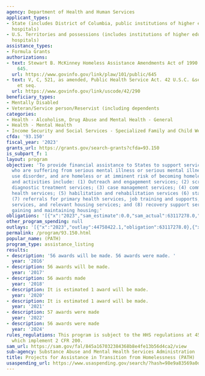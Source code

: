 ```yaml
---
agency: Department of Health and Human Services
applicant_types:
- State (includes District of Columbia, public institutions of higher education and
  hospitals)
- U.S. Territories and possessions (includes institutions of higher education and
  hospitals)
assistance_types:
- Formula Grants
authorizations:
- text: Stewart B. McKinney Homeless Assistance Amendments Act of 1990. Pub. L. 101,
    645.
  url: https://www.govinfo.gov/link/plaw/101/public/645
- text: V, C, 521, as amended, Public Health Service Act. 42 U.S.C. &sect; 290cc-21
    et seq.
  url: https://www.govinfo.gov/link/uscode/42/290
beneficiary_types:
- Mentally Disabled
- Veteran/Service person/Reservist (including dependents
categories:
- Health - Alcoholism, Drug Abuse and Mental Health - General
- Health - Mental Health
- Income Security and Social Services - Specialized Family and Child Welfare Services
cfda: '93.150'
fiscal_year: '2023'
grants_url: https://grants.gov/search-grants?cfda=93.150
is_subpart_f: 1
layout: program
objective: 'To provide financial assistance to States to support services for individuals
  who are suffering from serious mental illness or serious mental illness and substance
  use disorder, and are homeless or at imminent risk of becoming homeless. Programs
  and activities include: (1) Outreach and engagement services; (2) screening and
  diagnostic treatment services; (3) case management services; (4) community mental
  health services; (5) habilitation and rehabilitation services (6) staff training;
  (7) referrals for primary health services, job training and supports, educational
  services, and relevant housing services; and (8) recovery support services to support
  gaining and maintaining housing;'
obligations: '[{"x":"2023","sam_estimate":0.0,"sam_actual":63117278.0,"usa_spending_actual":59519181.49},{"x":"2024","sam_estimate":0.0,"sam_actual":66381152.0,"usa_spending_actual":57715640.47},{"x":"2025","sam_estimate":0.0,"sam_actual":66381151.0,"usa_spending_actual":0.0}]'
other_program_spending: null
outlays: '[{"x":"2023","outlay":44758422.1,"obligation":63117278.0},{"x":"2024","outlay":1103178.7,"obligation":63576851.66},{"x":"2025","outlay":0.0,"obligation":0.0}]'
permalink: /program/93.150.html
popular_name: (PATH)
program_type: assistance_listing
results:
- description: '56 awards will be made. 56 awards were made. '
  year: '2016'
- description: 56 awards will be made.
  year: '2017'
- description: 56 awards made
  year: '2018'
- description: It is estimated 1 award will be made.
  year: '2020'
- description: It is estimated 1 award will be made.
  year: '2021'
- description: 57 awards were made
  year: '2022'
- description: 56 awards were made
  year: '2024'
rules_regulations: This program is subject to the HHS regulations at 45 CFR Part 75,
  which implement 2 CFR 200.
sam_url: https://sam.gov/fal/845a167032384368b8e4fe13b56d4ca2/view
sub-agency: Substance Abuse and Mental Health Services Administration
title: Projects for Assistance in Transition from Homelessness (PATH)
usaspending_url: https://www.usaspending.gov/search/?hash=98e9a83569a0d3b39e9ec53f82dd5cd4
---
```

